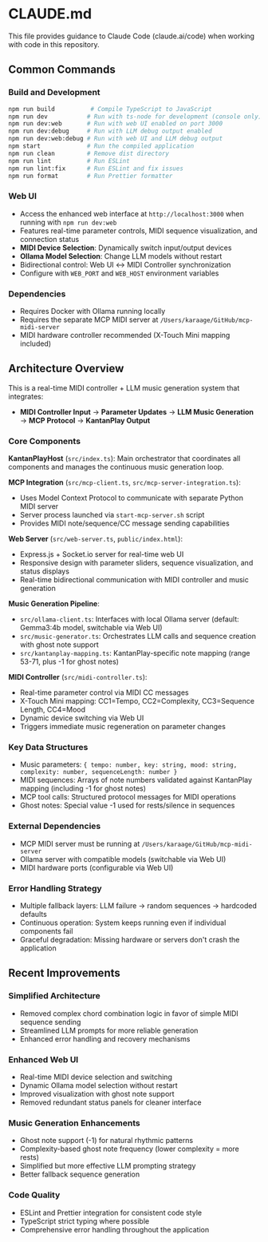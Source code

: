 # CLAUDE.md

This file provides guidance to Claude Code (claude.ai/code) when working with code in this repository.

## Common Commands

### Build and Development
```bash
npm run build          # Compile TypeScript to JavaScript
npm run dev           # Run with ts-node for development (console only)
npm run dev:web       # Run with web UI enabled on port 3000
npm run dev:debug     # Run with LLM debug output enabled
npm run dev:web:debug # Run with web UI and LLM debug output
npm start             # Run the compiled application
npm run clean         # Remove dist directory
npm run lint          # Run ESLint
npm run lint:fix      # Run ESLint and fix issues
npm run format        # Run Prettier formatter
```

### Web UI
- Access the enhanced web interface at `http://localhost:3000` when running with `npm run dev:web`
- Features real-time parameter controls, MIDI sequence visualization, and connection status
- **MIDI Device Selection**: Dynamically switch input/output devices
- **Ollama Model Selection**: Change LLM models without restart
- Bidirectional control: Web UI ↔ MIDI Controller synchronization
- Configure with `WEB_PORT` and `WEB_HOST` environment variables

### Dependencies
- Requires Docker with Ollama running locally
- Requires the separate MCP MIDI server at `/Users/karaage/GitHub/mcp-midi-server`
- MIDI hardware controller recommended (X-Touch Mini mapping included)

## Architecture Overview

This is a real-time MIDI controller + LLM music generation system that integrates:
- **MIDI Controller Input** → **Parameter Updates** → **LLM Music Generation** → **MCP Protocol** → **KantanPlay Output**

### Core Components

**KantanPlayHost** (`src/index.ts`): Main orchestrator that coordinates all components and manages the continuous music generation loop.

**MCP Integration** (`src/mcp-client.ts`, `src/mcp-server-integration.ts`): 
- Uses Model Context Protocol to communicate with separate Python MIDI server
- Server process launched via `start-mcp-server.sh` script
- Provides MIDI note/sequence/CC message sending capabilities

**Web Server** (`src/web-server.ts`, `public/index.html`):
- Express.js + Socket.io server for real-time web UI
- Responsive design with parameter sliders, sequence visualization, and status displays
- Real-time bidirectional communication with MIDI controller and music generation

**Music Generation Pipeline**:
- `src/ollama-client.ts`: Interfaces with local Ollama server (default: Gemma3:4b model, switchable via Web UI)
- `src/music-generator.ts`: Orchestrates LLM calls and sequence creation with ghost note support
- `src/kantanplay-mapping.ts`: KantanPlay-specific note mapping (range 53-71, plus -1 for ghost notes)

**MIDI Controller** (`src/midi-controller.ts`):
- Real-time parameter control via MIDI CC messages
- X-Touch Mini mapping: CC1=Tempo, CC2=Complexity, CC3=Sequence Length, CC4=Mood
- Dynamic device switching via Web UI
- Triggers immediate music regeneration on parameter changes

### Key Data Structures
- Music parameters: `{ tempo: number, key: string, mood: string, complexity: number, sequenceLength: number }`
- MIDI sequences: Arrays of note numbers validated against KantanPlay mapping (including -1 for ghost notes)
- MCP tool calls: Structured protocol messages for MIDI operations
- Ghost notes: Special value -1 used for rests/silence in sequences

### External Dependencies
- MCP MIDI server must be running at `/Users/karaage/GitHub/mcp-midi-server`
- Ollama server with compatible models (switchable via Web UI)
- MIDI hardware ports (configurable via Web UI)

### Error Handling Strategy
- Multiple fallback layers: LLM failure → random sequences → hardcoded defaults
- Continuous operation: System keeps running even if individual components fail
- Graceful degradation: Missing hardware or servers don't crash the application

## Recent Improvements

### Simplified Architecture
- Removed complex chord combination logic in favor of simple MIDI sequence sending
- Streamlined LLM prompts for more reliable generation
- Enhanced error handling and recovery mechanisms

### Enhanced Web UI
- Real-time MIDI device selection and switching
- Dynamic Ollama model selection without restart
- Improved visualization with ghost note support
- Removed redundant status panels for cleaner interface

### Music Generation Enhancements
- Ghost note support (-1) for natural rhythmic patterns
- Complexity-based ghost note frequency (lower complexity = more rests)
- Simplified but more effective LLM prompting strategy
- Better fallback sequence generation

### Code Quality
- ESLint and Prettier integration for consistent code style
- TypeScript strict typing where possible
- Comprehensive error handling throughout the application